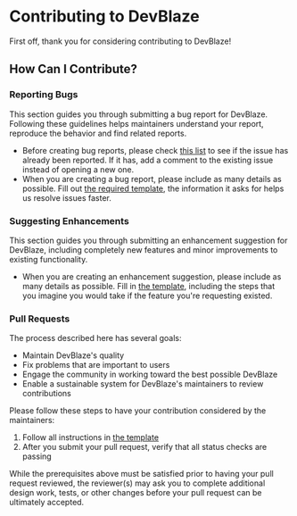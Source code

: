 # Contributing to DevBlaze

First off, thank you for considering contributing to DevBlaze!

## How Can I Contribute?

### Reporting Bugs

This section guides you through submitting a bug report for DevBlaze. Following these guidelines helps maintainers understand your report, reproduce the behavior and find related reports.

- Before creating bug reports, please check [this list](https://github.com/godd0t/notcli/issues) to see if the issue has already been reported. If it has, add a comment to the existing issue instead of opening a new one.
- When you are creating a bug report, please include as many details as possible. Fill out [the required template](https://github.com/godd0t/notcli/issues/new?assignees=&labels=bug&template=bug_report.md&title=), the information it asks for helps us resolve issues faster.

### Suggesting Enhancements

This section guides you through submitting an enhancement suggestion for DevBlaze, including completely new features and minor improvements to existing functionality. 

- When you are creating an enhancement suggestion, please include as many details as possible. Fill in [the template](https://github.com/godd0t/notcli/issues/new?assignees=&labels=enhancement&template=feature_request.md&title=), including the steps that you imagine you would take if the feature you're requesting existed.

### Pull Requests

The process described here has several goals:

- Maintain DevBlaze's quality
- Fix problems that are important to users
- Engage the community in working toward the best possible DevBlaze
- Enable a sustainable system for DevBlaze's maintainers to review contributions

Please follow these steps to have your contribution considered by the maintainers:

1. Follow all instructions in [the template](https://github.com/godd0t/notcli/pulls)
2. After you submit your pull request, verify that all status checks are passing

While the prerequisites above must be satisfied prior to having your pull request reviewed, the reviewer(s) may ask you to complete additional design work, tests, or other changes before your pull request can be ultimately accepted.
